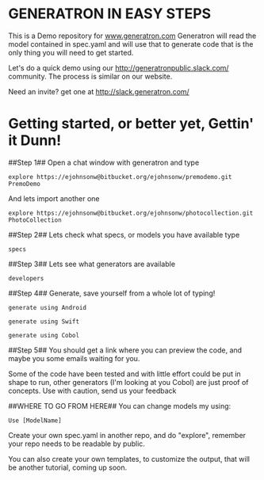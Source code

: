 # GENERATRON IN EASY STEPS #

This is a Demo repository for www.generatron.com
Generatron will read the model contained in spec.yaml and will use that to generate code
that is the only thing you will need to get started.

Let's do a quick demo using our http://generatronpublic.slack.com/ community. The process is similar on our website.

Need an invite? get one at http://slack.generatron.com/

# Getting started, or better yet, Gettin' it Dunn! #

##Step 1##
Open a chat window with generatron and type

    explore https://ejohnsonw@bitbucket.org/ejohnsonw/premodemo.git PremoDemo 

And lets import another one

    explore https://ejohnsonw@bitbucket.org/ejohnsonw/photocollection.git PhotoCollection 

##Step 2##
Lets check what specs, or models you have available type

    specs

##Step 3##
Lets see what generators are available

    developers

##Step 4##
  Generate, save yourself from a whole lot of typing!

    generate using Android 

    generate using Swift 

    generate using Cobol 


##Step 5##
You should get a link where you can preview the code, and maybe you some emails waiting for you.

Some of the code have been tested and with little effort could be put in shape to run, other generators (I'm looking at you Cobol) are just proof of concepts. Use with caution, send us your feedback

##WHERE TO GO FROM HERE##
You can change models my using:

    Use [ModelName]

Create your own spec.yaml in another repo, and do "explore", remember your repo needs to be readable by public.

You can also create your own templates, to customize the output, that will be another tutorial, coming up soon. 
